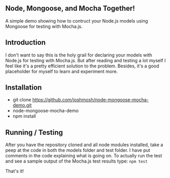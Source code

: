 ## Node, Mongoose, and Mocha Together!

A simple demo showing how to contruct your Node.js models using Mongoose for testing with Mocha.js.

## Introduction

I don't want to say this is the holy grail for declaring your models with Node.js for testing with Mocha.js. But after reading and testing a lot myself I feel like it's a pretty efficient solution to the problem. Besides, it's a good placeholder for myself to learn and experiment more.

## Installation

- git clone https://github.com/joshmosh/node-mongoose-mocha-demo.git
- node-mongoose-mocha-demo
- npm install

## Running / Testing

After you have the repository cloned and all node modules installed, take a peep at the code in both the models folder and test folder. I have put comments in the code explaining what is going on. To actually run the test and see a sample output of the Mocha.js test results type: `npm test`

That's it!